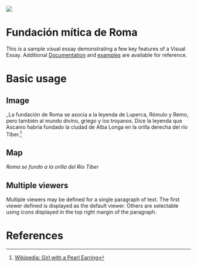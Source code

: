 <a href="https://juncture-digital.org"><img src="https://juncture-digital.org/images/ve-button.png"></a>

<param ve-config
       title="Antigua Roma"
       author="Clase 1"
       banner="https://upload.wikimedia.org/wikipedia/commons/4/4c/Acueducto_de_M%C3%A9rida.jpg"
       layout="vertical">

<!-- Entities discussed throughout the essay are typically defined before the essay text and
     are thus available in all text.  Entity identifiers (QIDs) can be found in either
     Wikipedia or Wikidata (https://www.wikidata.org)> -->
<param ve-entity eid="Q185372"> <!-- Girl with a Pearl Earring painting -->
<param ve-entity eid="Q41264"> <!-- Johannes Vermeer -->
<param ve-entity eid="Q221092"> <!-- Mauritshuis -->
<param ve-entity eid="Q36600"> <!-- The Hague -->
<param ve-entity eid="Q220"> <!-- Roma -->

# Fundación mítica de Roma 

This is a sample visual essay demonstrating a few key features of a Visual Essay. Additional [Documentation](https://github.com/JSTOR-Labs/juncture/wiki) and [examples](https://jstor-labs.github.io/juncture-examples) are available for reference.
<param ve-image
       url="https://upload.wikimedia.org/wikipedia/commons/3/37/Pyrrhic_War_Map_-_English-Latin_Version.png">

# Basic usage

## Image

_La fundación de Roma se asocia a la leyenda de Luperca, Rómulo y Remo, pero también al mundo divino, griego y los troyanos. Dice la leyenda que Ascanio habría fundado la ciudad de Alba Longa en la orilla derecha del río Tíber.[^1]
<param ve-image
       label="Romulo et Remus"
       description="fundación mítica de Roma"
       license="public domain" 
       url="https://upload.wikimedia.org/wikipedia/commons/6/6a/She-wolf_suckles_Romulus_and_Remus.jpg">

## Map

_Roma se fundó a la orilla del Río Tiber_
<param ve-entity eid="Q220">
<param ve-map center="Q220" zoom="11" show-labels marker-type="circle" radius="8" fill="#D6234A">


## Multiple viewers

Multiple viewers may be defined for a single paragraph of text.  The first viewer defined is displayed as the default viewer.
Others are selectable using icons displayed in the top right margin of the paragraph.
<param ve-image
       manifest="https://iiif.juncture-digital.org/manifest/6dd738aed85597cac540ad31dd5818e86ef7f2918c7b43a9eb3123d5538e6e4c">
<param ve-map center="Q36600" zoom="11">

# References

[^1]: [Wikipedia: Girl with a Pearl Earring](https://en.wikipedia.org/wiki/Girl_with_a_Pearl_Earring)
